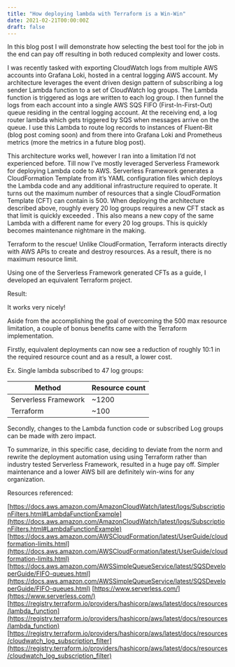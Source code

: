 ```yaml
---
title: "How deploying lambda with Terraform is a Win-Win"
date: 2021-02-21T00:00:00Z
draft: false
---
```


In this blog post I will demonstrate how selecting the best tool for the job in the end can pay off resulting in both reduced complexity and lower costs.

I was recently tasked with exporting CloudWatch logs from multiple AWS accounts into Grafana Loki, hosted in a central logging AWS account. My architecture leverages the event driven design pattern of subscribing a log sender Lambda function to a set of CloudWatch log groups.  The Lambda function is triggered as logs are written to each log group.  I then funnel the logs from each account into a single AWS SQS FIFO (First-In-First-Out) queue residing in the central logging account.  At the receiving end, a log router lambda which gets triggered by SQS when messages arrive on the queue.  I use this Lambda to route log records to instances of Fluent-Bit (blog post coming soon) and from there into Grafana Loki and Prometheus metrics (more the metrics in a future blog post).

This architecture works well, however I ran into a limitation I’d not experienced before.  Till now I’ve mostly leveraged Serverless Framework for deploying Lambda code to AWS.  Serverless Framework generates a CloudFormation Template from it’s YAML configuration files which deploys the Lambda code and any additional infrastructure required to operate.  It turns out the maximum number of resources that a single CloudFormation Template (CFT) can contain is 500.  When deploying the architecture described above, roughly every 20 log groups requires a new CFT stack as that limit is quickly exceeded .  This also means a new copy of the same Lambda with a different name for every 20 log groups.   This is quickly becomes maintenance nightmare in the making.

Terraform to the rescue!  Unlike CloudFormation, Terraform interacts directly with AWS APIs to create and destroy resources. As a result, there is no maximum resource limit.

Using one of the Serverless Framework generated CFTs as a guide, I developed an equivalent Terraform project.

Result:

It works very nicely!

Aside from the accomplishing the goal of overcoming the 500 max resource limitation, a couple of bonus benefits came with the Terraform implementation.

Firstly, equivalent deployments can now see a reduction of roughly 10:1 in the required resource count and as a result, a lower cost.

Ex. Single lambda subscribed to 47 log groups:

|  Method | Resource count |
| --- | --- |
| Serverless Framework | ~1200 |
| Terraform | ~100 |

Secondly, changes to the Lambda function code or subscribed Log groups can be made with zero impact.

To summarize, in this specific case, deciding to deviate from the norm and rewrite the deployment automation using using Terraform rather than industry tested Serverless Framework, resulted in a huge pay off.  Simpler maintenance and a lower AWS bill are definitely win-wins for any organization.

Resources referenced:

[https://docs.aws.amazon.com/AmazonCloudWatch/latest/logs/SubscriptionFilters.html#LambdaFunctionExample](https://docs.aws.amazon.com/AmazonCloudWatch/latest/logs/SubscriptionFilters.html#LambdaFunctionExample)
[https://docs.aws.amazon.com/AWSCloudFormation/latest/UserGuide/cloudformation-limits.html](https://docs.aws.amazon.com/AWSCloudFormation/latest/UserGuide/cloudformation-limits.html)
[https://docs.aws.amazon.com/AWSSimpleQueueService/latest/SQSDeveloperGuide/FIFO-queues.html](https://docs.aws.amazon.com/AWSSimpleQueueService/latest/SQSDeveloperGuide/FIFO-queues.html)
[https://www.serverless.com/](https://www.serverless.com/)
[https://registry.terraform.io/providers/hashicorp/aws/latest/docs/resources/lambda_function](https://registry.terraform.io/providers/hashicorp/aws/latest/docs/resources/lambda_function)
[https://registry.terraform.io/providers/hashicorp/aws/latest/docs/resources/cloudwatch_log_subscription_filter](https://registry.terraform.io/providers/hashicorp/aws/latest/docs/resources/cloudwatch_log_subscription_filter)